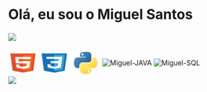 # Olá, eu sou o Miguel Santos
<div
<a href="https://github.com/Miguel0333">
  <img height=200 align="center" src="https://github-readme-stats.vercel.app/api?username=MiguelSantos&show_icons=false&theme=radical" />
</a>

<div style="display: inline_block"><br>
  <img align="center" alt="Miguel-HTML" height="40" width="60" src="https://raw.githubusercontent.com/devicons/devicon/master/icons/html5/html5-original.svg">
  <img align="center" alt="Miguel-CSS" height="40" width="60" src="https://raw.githubusercontent.com/devicons/devicon/master/icons/css3/css3-original.svg">
  <img align="center" alt="Miguel-Python" height="55" width="60" src="https://raw.githubusercontent.com/devicons/devicon/master/icons/python/python-original.svg">
  <img align="center" alt="Miguel-JAVA" height="60" width="60" src="https://cdn.jsdelivr.net/gh/devicons/devicon@latest/icons/java/java-original-wordmark.svg" >
   <img align="center" alt="Miguel-SQL" height="55" width="60" src="https://cdn.jsdelivr.net/gh/devicons/devicon@latest/icons/azuresqldatabase/azuresqldatabase-original.svg" />

</div>

<div 
 <a href="linkedin.com/in/miguel-s-48026b284" target="_blank"><img src="https://img.shields.io/badge/-LinkedIn-%230077B5?style=for-the-badge&logo=linkedin&logoColor=white" target="_blank"></a>
</div>


